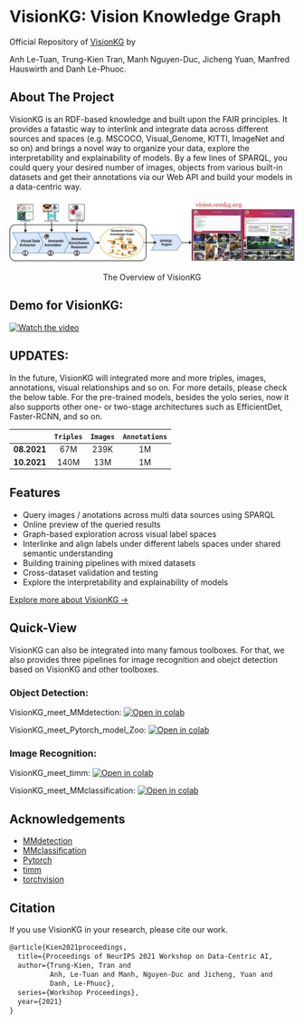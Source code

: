 # VisionKG: Vision Knowledge Graph
Official Repository of [VisionKG](https://vision.semkg.org/) by

Anh Le-Tuan, Trung-Kien Tran, Manh Nguyen-Duc, Jicheng Yuan, Manfred Hauswirth and Danh Le-Phuoc. 
## About The Project
VisionKG is an RDF-based knowledge and built upon the FAIR principles. It provides a fatastic way to interlink and integrate data across different sources and spaces (e.g. MSCOCO, Visual_Genome, KITTI, ImageNet and so on) and brings a novel way to organize your data, explore the interpretability and explainability of models. By a few lines of SPARQL, you could query your desired number of images, objects from various built-in datasets and get their annotations via our Web API and build your models in a data-centric way.


<p align="center" width="100%">
<img src="./resources/visionkg.jpg" width="800"/>
</p>

<p align="center" width="80%">
The Overview of VisionKG
</p>

## Demo for VisionKG:

[![Watch the video](https://user-images.githubusercontent.com/87916250/139424066-e073ff49-b667-40fa-9cad-5a3d40a57ae0.png)](https://user-images.githubusercontent.com/87916250/139423660-d94ab9da-0366-42b9-92ba-918a347283c1.mp4)

## UPDATES:
In the future, VisionKG will integrated more and more triples, images, annotations, visual relationships and so on. For more details, please check the below table.
For the pre-trained models, besides the yolo series, now it also supports other one- or two-stage architectures such as EfficientDet, Faster-RCNN, and so on.

|             | `Triples` | `Images` | `Annotations` |
|:-------------:|:-------:|:---------:|:---------:|
| **08.2021**   | 67M    | 239K      | 1M      |
| **10.2021** | 140M    | 13M      | 1M      |

## Features

-   Query images / anotations across multi data sources using SPARQL
-   Online preview of the queried results
-   Graph-based exploration across visual label spaces
-   Interlinke and align labels under different labels spaces under shared semantic understanding 
-   Building training pipelines with mixed datasets
-   Cross-dataset validation and testing
-   Explore the interpretability and explainability of models

[Explore more about VisionKG →](https://vision.semkg.org/)

## Quick-View

VisionKG can also be integrated into many famous toolboxes. 
For that, we also provides three pipelines for image recognition and obejct detection based on VisionKG and other toolboxes.

### Object Detection:

VisionKG_meet_MMdetection: [![Open in colab](https://colab.research.google.com/assets/colab-badge.svg)](https://colab.research.google.com/github/cqels/vision/blob/main/tutorials/tutorials_detection_mmdetection.ipynb)

VisionKG_meet_Pytorch_model_Zoo: [![Open in colab](https://colab.research.google.com/assets/colab-badge.svg)](https://colab.research.google.com/github/cqels/vision/blob/main/tutorials/tutorials_detection_pytorch_build_in_models_.ipynb)

### Image Recognition:

VisionKG_meet_timm: [![Open in colab](https://colab.research.google.com/assets/colab-badge.svg)](https://colab.research.google.com/github/cqels/vision/blob/main/tutorials/tutorials_classification_timm.ipynb)

VisionKG_meet_MMclassification: [![Open in colab](https://colab.research.google.com/assets/colab-badge.svg)](https://colab.research.google.com/github/cqels/vision/blob/main/tutorials/tutorials_classification_mmclassification.ipynb)

## Acknowledgements

* [MMdetection](https://github.com/open-mmlab/mmdetection)
* [MMclassification](https://github.com/open-mmlab/mmclassification)
* [Pytorch](https://github.com/pytorch/pytorch)
* [timm](https://github.com/rwightman/pytorch-image-models)
* [torchvision](https://github.com/pytorch/vision)

## Citation

If you use VisionKG in your research, please cite our work.

```
@article{Kien2021proceedings,
  title={Proceedings of NeurIPS 2021 Workshop on Data-Centric AI,
  author={Trung-Kien, Tran and 
          Anh, Le-Tuan and Manh, Nguyen-Duc and Jicheng, Yuan and 
          Danh, Le-Phuoc},
  series={Workshop Proceedings},
  year={2021}
}
```
